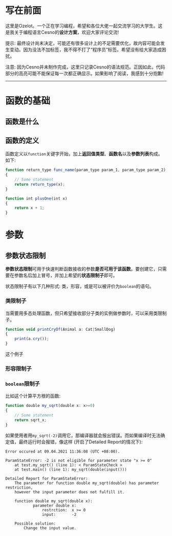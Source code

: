 写在前面
================

这里是Ozelot。一个正在学习编程，希望和各位大佬一起交流学习的大学生。这是我关于编程语言Cesno的**设计方案**，欢迎大家评论交流!

提示: 最终设计尚未决定，可能还有很多设计上的不足需要优化，故内容可能会发生变动。因为没法不加标签，我不得不打了“程序员”标签。希望没有给大家造成困扰。

注意: 因为Cesno并未制作完成，这里只记录Cesno的语法规范。正因如此，代码部分的高亮可能不能保证每一次都正确显示。如果影响了阅读，我感到十分抱歉!

----

函数的基础
================

## 函数是什么



## 函数的定义

函数定义以`function`关键字开始，加上**返回值类型**、**函数名**以及**参数列表**构成。如下:

```typescript
function return_type func_name(param_type param_1, param_type param_2)
{
    // Some statement
    return return_type(x);
}
```

```typescript
function int plusOne(int x)
{
    return x + 1;
}
```



# 参数

## 参数状态限制

**参数状态限制**可用于快速判断函数接收的参数**是否可用于该函数**。要创建它，只需要在参数名后加上冒号，并加上希望的**状态限制子**即可。

状态限制子有以下几种形式: 类，形容，或是可以被评价为`boolean`的语句。

### 类限制子

当需要用多态处理函数，但只希望接收部分子类的实例做参数时，可以采用类限制子。

```typescript
function void printCryOf(Animal a: Cat|SmallDog)
{
    print(a.cry());
}
```

这个例子

### 形容限制子

### `boolean`限制子

比如这个计算平方根的函数:

```typescript
function double my_sqrt(double x: x>=0)
{
    // Some statement
    return sqrt_x;
}
```

如果使用者用`my_sqrt(-2)`调用它，那编译器就会报出错误。而如果编译时无法确定值，最终运行时会报错，像这样 (开启了Detailed Report的情况下):

```
Error occured at 09.04.2021 11:36:08 (UTC +08:00).

ParamStateError: -2 is not eligible for parameter state "x >= 0"
    at test.my_sqrt() (line 1): < ParamStateCheck >
    at test.main() (line 1): my_sqrt(double(input()))

Detailed Report for ParamStateError:
    The parameter for function double my_sqrt(double) has parameter restriction,
    however the input parameter does not fulfill it.

    function double my_sqrt(double x):
            parameter double x:
                restrction:  x >= 0
                input:       -2
                
    Possible solution:
        Change the input value.
```


